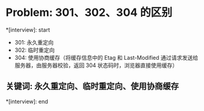 # Problem: 301、302、304 的区别

*[interview]: start

- 301: 永久重定向
- 302: 临时重定向
- 304: 使用协商缓存（将缓存信息中的 Etag 和 Last-Modified 通过请求发送给服务器，由服务器校验，返回 304 状态码时，浏览器直接使用缓存）

## 关键词: 永久重定向、临时重定向、使用协商缓存
*[interview]: end
